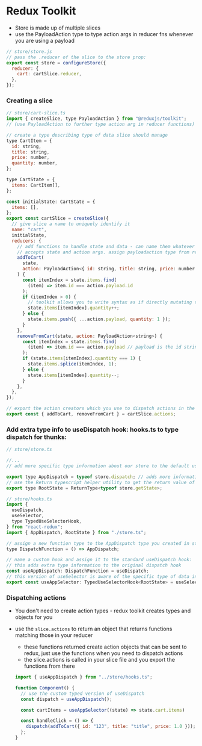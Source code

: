 # Redux Toolkit

- Store is made up of multiple slices
- use the PayloadAction type to type action args in reducer fns whenever you are using a payload

```javascript
// store/store.js
// pass the .reducer of the slice to the store prop:
export const store = configureStore({
  reducer: {
    cart: cartSlice.reducer,
  },
});
```

### Creating a slice

```javascript
// store/cart-slice.ts
import { createSlice, type PayloadAction } from "@reduxjs/toolkit";
// (use PayloadAction to further type action arg in reducer functions)

// create a type describing type of data slice should manage
type CartItem = {
  id: string,
  title: string,
  price: number,
  quantity: number,
};

type CartState = {
  items: CartItem[],
};

const initialState: CartState = {
  items: [],
};
export const cartSlice = createSlice({
  // give slice a name to uniquely identify it
  name: "cart",
  initialState,
  reducers: {
    // add functions to handle state and data - can name them whatever you want.
    // accepts state and action args. assign payloadaction type from redux to the action argument (only needed if action has extra data/payload)
    addToCart(
      state,
      action: PayloadAction<{ id: string, title: string, price: number }> // this types the payload property
    ) {
      const itemIndex = state.items.find(
        (item) => item.id === action.payload.id
      );
      if (itemIndex > 0) {
        // toolkit allows you to write syntax as if directly mutating the state
        state.items[itemIndex].quantity++;
      } else {
        state.items.push({ ...action.payload, quantity: 1 });
      }
    },
    removeFromCart(state, action: PayloadAction<string>) {
      const itemIndex = state.items.find(
        (item) => item.id === action.payload // payload is the id string
      );
      if (state.items[itemIndex].quantity === 1) {
        state.items.splice(itemIndex, 1);
      } else {
        state.items[itemIndex].quantity--;
      }
    },
  },
});

// export the action creators which you use to dispatch actions in the app:
export const { addToCart, removeFromCart } = cartSlice.actions;
```

### Add extra type info to useDispatch hook: hooks.ts to type dispatch for thunks:

```javascript
// store/store.ts

//...
// add more specific type information about our store to the default useDispatch and useSelector hooks

export type AppDispatch = typeof store.dispatch; // adds more information on which type of actions can be dispatched
// use the Return typescript helper utility to get the return value of getState() and use that type
export type RootState = ReturnType<typeof store.getState>;
```

```javascript
// store/hooks.ts
import {
  useDispatch,
  useSelector,
  type TypedUseSelectorHook,
} from "react-redux";
import { AppDispatch, RootState } from "./store.ts";

// assign a new function type to the AppDispatch type you created in store.ts
type DispatchFunction = () => AppDispatch;

// name a custom hook and assign it to the standard useDispatch hook:
// this adds extra type information to the original dispatch hook
const useAppDispatch: DispatchFunction = useDispatch;
// this version of useSelector is aware of the specific type of data in our store
export const useAppSelector: TypedUseSelectorHook<RootState> = useSelector;
```

### Dispatching actions

- You don't need to create action types - redux toolkit creates types and objects for you
- use the `slice.actions` to return an object that returns functions matching those in your reducer

  - these functions returned create action objects that can be sent to redux, just use the functions when you need to dispatch actions
  - the slice.actions is called in your slice file and you export the functions from there

  ```javascript
  import { useAppDispatch } from "../store/hooks.ts";

  function Component() {
    // use the custom typed version of useDispatch
    const dispatch = useAppDispatch();

    const cartItems = useAppSelector((state) => state.cart.items)

    const handleClick = () => {
      dispatch(addToCart({ id: "123", title: "title", price: 1.0 }));
    };
  }
  ```
